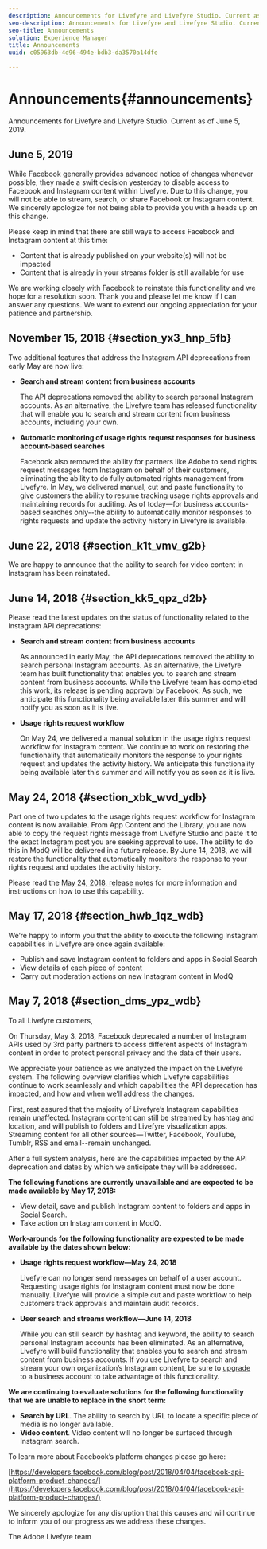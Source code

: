```yaml
---
description: Announcements for Livefyre and Livefyre Studio. Current as of November 15, 2018.
seo-description: Announcements for Livefyre and Livefyre Studio. Current as of November 15, 2018.
seo-title: Announcements
solution: Experience Manager
title: Announcements
uuid: c05963db-4d96-494e-bdb3-da3570a14dfe

---
```


# Announcements{#announcements}

Announcements for Livefyre and Livefyre Studio. Current as of June 5, 2019.

## June 5, 2019

While Facebook generally provides advanced notice of changes whenever possible, they made a swift decision yesterday to disable access to Facebook and Instagram content within Livefyre. Due to this change, you will not be able to stream, search, or share Facebook or Instagram content.  We sincerely apologize for not being able to provide you with a heads up on this change.
 
Please keep in mind that there are still ways to access Facebook and Instagram content at this time:
 
* Content that is already published on your website(s) will not be impacted  
* Content that is already in your streams folder is still available for use
 
We are working closely with Facebook to reinstate this functionality and we hope for a resolution soon. Thank you and please let me know if I can answer any questions. We want to extend our ongoing appreciation for your patience and partnership.
 


## November 15, 2018 {#section_yx3_hnp_5fb}

Two additional features that address the Instagram API deprecations from early May are now live:

* **Search and stream content from business accounts**

  The API deprecations removed the ability to search personal Instagram accounts. As an alternative, the Livefyre team has released functionality that will enable you to search and stream content from business accounts, including your own.

* **Automatic monitoring of usage rights request responses for business account-based searches**

  Facebook also removed the ability for partners like Adobe to send rights request messages from Instagram on behalf of their customers, eliminating the ability to do fully automated rights management from Livefyre. In May, we delivered manual, cut and paste functionality to give customers the ability to resume tracking usage rights approvals and maintaining records for auditing. As of today—for business accounts-based searches only--the ability to automatically monitor responses to rights requests and update the activity history in Livefyre is available.

## June 22, 2018 {#section_k1t_vmv_g2b}

We are happy to announce that the ability to search for video content in Instagram has been reinstated.

## June 14, 2018 {#section_kk5_qpz_d2b}

Please read the latest updates on the status of functionality related to the Instagram API deprecations:

* **Search and stream content from business accounts**

  As announced in early May, the API deprecations removed the ability to search personal Instagram accounts. As an alternative, the Livefyre team has built functionality that enables you to search and stream content from business accounts. While the Livefyre team has completed this work, its release is pending approval by Facebook. As such, we anticipate this functionality being available later this summer and will notify you as soon as it is live.

* **Usage rights request workflow**

  On May 24, we delivered a manual solution in the usage rights request workflow for Instagram content. We continue to work on restoring the functionality that automatically monitors the response to your rights request and updates the activity history. We anticipate this functionality being available later this summer and will notify you as soon as it is live.

## May 24, 2018 {#section_xbk_wvd_ydb}

Part one of two updates to the usage rights request workflow for Instagram content is now available. From App Content and the Library, you are now able to copy the request rights message from Livefyre Studio and paste it to the exact Instagram post you are seeking approval to use. The ability to do this in ModQ will be delivered in a future release. By June 14, 2018, we will restore the functionality that automatically monitors the response to your rights request and updates the activity history.

Please read the [May 24, 2018, release notes](/help/using/c-rn/previous-rns/rn2018/c-rn-2018-may-24.md#c_rn) for more information and instructions on how to use this capability.

## May 17, 2018 {#section_hwb_1qz_wdb}

We’re happy to inform you that the ability to execute the following Instagram capabilities in Livefyre are once again available:

* Publish and save Instagram content to folders and apps in Social Search
* View details of each piece of content
* Carry out moderation actions on new Instagram content in ModQ

## May 7, 2018 {#section_dms_ypz_wdb}

To all Livefyre customers,

On Thursday, May 3, 2018, Facebook deprecated a number of Instagram APIs used by 3rd party partners to access different aspects of Instagram content in order to protect personal privacy and the data of their users.

We appreciate your patience as we analyzed the impact on the Livefyre system. The following overview clarifies which Livefyre capabilities continue to work seamlessly and which capabilities the API deprecation has impacted, and how and when we’ll address the changes.

First, rest assured that the majority of Livefyre’s Instagram capabilities remain unaffected. Instagram content can still be streamed by hashtag and location, and will publish to folders and Livefyre visualization apps. Streaming content for all other sources—Twitter, Facebook, YouTube, Tumblr, RSS and email--remain unchanged.

After a full system analysis, here are the capabilities impacted by the API deprecation and dates by which we anticipate they will be addressed.

**The following functions are currently unavailable and are expected to be made available by May 17, 2018:**

* View detail, save and publish Instagram content to folders and apps in Social Search.
* Take action on Instagram content in ModQ.

**Work-arounds for the following functionality are expected to be made available by the dates shown below:**

* **Usage rights request workflow—May 24, 2018**

  Livefyre can no longer send messages on behalf of a user account. Requesting usage rights for Instagram content must now be done manually. Livefyre will provide a simple cut and paste workflow to help customers track approvals and maintain audit records.

* **User search and streams workflow—June 14, 2018**

  While you can still search by hashtag and keyword, the ability to search personal Instagram accounts has been eliminated. As an alternative, Livefyre will build functionality that enables you to search and stream content from business accounts. If you use Livefyre to search and stream your own organization’s Instagram content, be sure to [upgrade](https://help.instagram.com/502981923235522?helpref=search&sr=2&query=change%20personal%20account%20to%20business%20account) to a business account to take advantage of this functionality.

**We are continuing to evaluate solutions for the following functionality that we are unable to replace in the short term:** 

* **Search by URL**. The ability to search by URL to locate a specific piece of media is no longer available.
* **Video content**. Video content will no longer be surfaced through Instagram search.

To learn more about Facebook’s platform changes please go here:

[https://developers.facebook.com/blog/post/2018/04/04/facebook-api-platform-product-changes/](https://developers.facebook.com/blog/post/2018/04/04/facebook-api-platform-product-changes/)

We sincerely apologize for any disruption that this causes and will continue to inform you of our progress as we address these changes.

The Adobe Livefyre team
